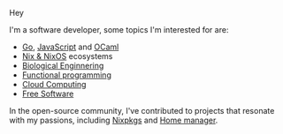 Hey

I'm a software developer, some topics I'm interested for are:
- [Go](https://go.dev/), [JavaScript](https://developer.mozilla.org/en-US/docs/Web/JavaScript) and [OCaml](https://ocaml.org/)
- [Nix & NixOS](https://nixos.org/) ecosystems
- [Biological Enginnering](https://en.wikipedia.org/wiki/Biological_engineering)
- [Functional programming](https://en.wikipedia.org/wiki/Functional_programming)
- [Cloud Computing](https://www.redhat.com/en/topics/cloud)
- [Free Software](https://www.fsf.org/about/what-is-free-software)

In the open-source community, I've contributed to projects that resonate with my passions, including [Nixpkgs](https://github.com/nixos/nixpkgs) and [Home manager](https://github.com/nix-community/home-manager).
